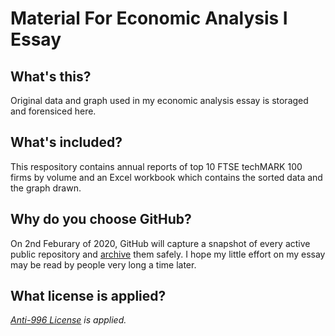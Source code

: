 # Material For Economic Analysis Ⅰ Essay
## What's this?
Original data and graph used in my economic analysis essay is storaged and forensiced here.
## What's included?
This respository contains annual reports of top 10 FTSE techMARK 100 firms by volume and an Excel workbook which contains the sorted data and the graph drawn.
## Why do you choose GitHub?
On 2nd Feburary of 2020, GitHub will capture a snapshot of every active public repository and [archive](https://archiveprogram.github.com) them safely. I hope my little effort on my essay may be read by people very long a time later.
## What license is applied?
*[Anti-996 License](https://github.com/996icu/996.ICU/blob/master/LICENSE)  is applied.*
